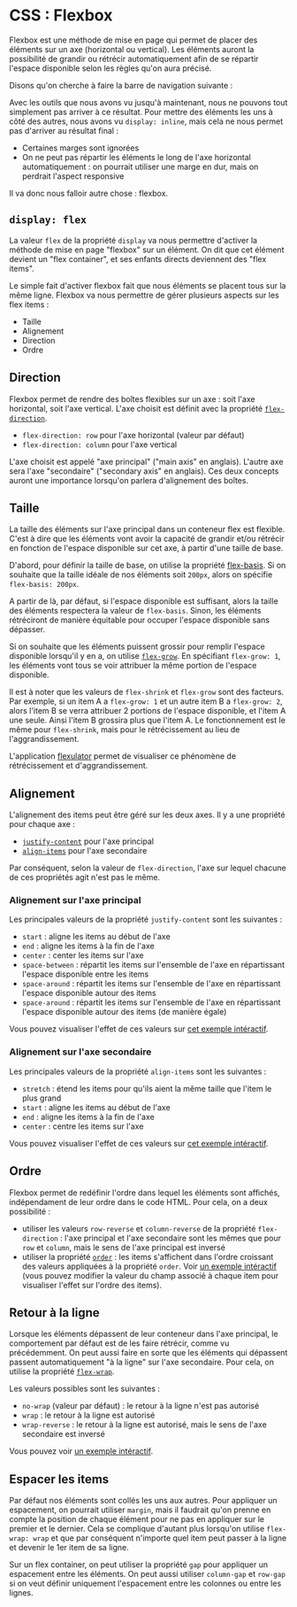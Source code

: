 # CSS : Flexbox

Flexbox est une méthode de mise en page qui permet de placer des éléments sur un axe (horizontal ou vertical). Les éléments auront la possibilité de grandir ou rétrécir automatiquement afin de se répartir l'espace disponible selon les règles qu'on aura précisé.

Disons qu'on cherche à faire la barre de navigation suivante :

Avec les outils que nous avons vu jusqu'à maintenant, nous ne pouvons tout simplement pas arriver à ce résultat. Pour mettre des éléments les uns à côté des autres, nous avons vu `display: inline`, mais cela ne nous permet pas d'arriver au résultat final :

- Certaines marges sont ignorées
- On ne peut pas répartir les éléments le long de l'axe horizontal automatiquement : on pourrait utiliser une marge en dur, mais on perdrait l'aspect responsive

Il va donc nous falloir autre chose : flexbox.

## `display: flex`

La valeur `flex` de la propriété `display` va nous permettre d'activer la méthode de mise en page "flexbox" sur un élément. On dit que cet élément devient un "flex container", et ses enfants directs deviennent des "flex items".

Le simple fait d'activer flexbox fait que nous éléments se placent tous sur la même ligne. Flexbox va nous permettre de gérer plusieurs aspects sur les flex items :

- Taille
- Alignement
- Direction
- Ordre

## Direction

Flexbox permet de rendre des boîtes flexibles sur un axe : soit l'axe horizontal, soit l'axe vertical. L'axe choisit est définit avec la propriété [`flex-direction`](https://developer.mozilla.org/fr/docs/Web/CSS/flex-direction).

- `flex-direction: row` pour l'axe horizontal (valeur par défaut)
- `flex-direction: column` pour l'axe vertical

L'axe choisit est appelé "axe principal" ("main axis" en anglais). L'autre axe sera l'axe "secondaire" ("secondary axis" en anglais). Ces deux concepts auront une importance lorsqu'on parlera d'alignement des boîtes.

## Taille

La taille des éléments sur l'axe principal dans un conteneur flex est flexible. C'est à dire que les éléments vont avoir la capacité de grandir et/ou rétrécir en fonction de l'espace disponible sur cet axe, à partir d'une taille de base.

D'abord, pour définir la taille de base, on utilise la propriété [flex-basis](https://developer.mozilla.org/en-US/docs/Web/CSS/flex-basis). Si on souhaite que la taille idéale de nos éléments soit `200px`, alors on spécifie `flex-basis: 200px`.

A partir de là, par défaut, si l'espace disponible est suffisant, alors la taille des éléments respectera la valeur de `flex-basis`. Sinon, les éléments rétréciront de manière équitable pour occuper l'espace disponible sans dépasser.

Si on souhaite que les éléments puissent grossir pour remplir l'espace disponible lorsqu'il y en a, on utilise [`flex-grow`](https://developer.mozilla.org/en-US/docs/Web/CSS/flex-grow). En spécifiant `flex-grow: 1`, les éléments vont tous se voir attribuer la même portion de l'espace disponible.

Il est à noter que les valeurs de `flex-shrink` et `flex-grow` sont des facteurs. Par exemple, si un item A a `flex-grow: 1` et un autre item B a `flex-grow: 2`, alors l'item B se verra attribuer 2 portions de l'espace disponible, et l'item A une seule. Ainsi l'item B grossira plus que l'item A. Le fonctionnement est le même pour `flex-shrink`, mais pour le rétrécissement au lieu de l'aggrandissement.

L'application [flexulator](https://www.flexulator.com/) permet de visualiser ce phénomène de rétrécissement et d'aggrandissement.

## Alignement

L'alignement des items peut être géré sur les deux axes. Il y a une propriété pour chaque axe :

- [`justify-content`](https://developer.mozilla.org/fr/docs/Web/CSS/justify-content) pour l'axe principal
- [`align-items`](https://developer.mozilla.org/fr/docs/Web/CSS/align-items) pour l'axe secondaire

Par conséquent, selon la valeur de `flex-direction`, l'axe sur lequel chacune de ces propriétés agit n'est pas le même.

### Alignement sur l'axe principal

Les principales valeurs de la propriété `justify-content` sont les suivantes :

- `start` : aligne les items au début de l'axe
- `end` : aligne les items à la fin de l'axe
- `center` : center les items sur l'axe
- `space-between` : répartit les items sur l'ensemble de l'axe en répartissant l'espace disponible entre les items
- `space-around` : répartit les items sur l'ensemble de l'axe en répartissant l'espace disponible autour des items
- `space-around` : répartit les items sur l'ensemble de l'axe en répartissant l'espace disponible autour des items (de manière égale)

Vous pouvez visualiser l'effet de ces valeurs sur [cet exemple intéractif](https://codesandbox.io/s/main-axis-alignment-re7113).

### Alignement sur l'axe secondaire

Les principales valeurs de la propriété `align-items` sont les suivantes :

- `stretch` : étend les items pour qu'ils aient la même taille que l'item le plus grand
- `start` : aligne les items au début de l'axe
- `end` : aligne les items à la fin de l'axe
- `center` : centre les items sur l'axe

Vous pouvez visualiser l'effet de ces valeurs sur [cet exemple intéractif](https://codesandbox.io/s/secondary-axis-alignment-yjjdn1).

## Ordre

Flexbox permet de redéfinir l'ordre dans lequel les éléments sont affichés, indépendament de leur ordre dans le code HTML. Pour cela, on a deux possibilité :

- utiliser les valeurs `row-reverse` et `column-reverse` de la propriété `flex-direction` : l'axe principal et l'axe secondaire sont les mêmes que pour `row` et `column`, mais le sens de l'axe principal est inversé 
- utiliser la propriété [`order`](https://developer.mozilla.org/fr/docs/Web/CSS/order) : les items s'affichent dans l'ordre croissant des valeurs appliquées à la propriété `order`. Voir [un exemple intéractif](https://codesandbox.io/s/order-sgebh2) (vous pouvez modifier la valeur du champ associé à chaque item pour visualiser l'effet sur l'ordre des items).

## Retour à la ligne

Lorsque les éléments dépassent de leur conteneur dans l'axe principal, le comportement par défaut est de les faire rétrécir, comme vu précédemment. On peut aussi faire en sorte que les éléments qui dépassent passent automatiquement "à la ligne" sur l'axe secondaire. Pour cela, on utilise la propriété [`flex-wrap`](https://developer.mozilla.org/fr/docs/Web/CSS/flex-wrap).

Les valeurs possibles sont les suivantes :

- `no-wrap` (valeur par défaut) : le retour à la ligne n'est pas autorisé
- `wrap` : le retour à la ligne est autorisé
- `wrap-reverse` : le retour à la ligne est autorisé, mais le sens de l'axe secondaire est inversé

Vous pouvez voir [un exemple intéractif](https://codesandbox.io/s/wrap-ljffsl).

## Espacer les items

Par défaut nos éléments sont collés les uns aux autres. Pour appliquer un espacement, on pourrait utiliser `margin`, mais il faudrait qu'on prenne en compte la position de chaque élément pour ne pas en appliquer sur le premier et le dernier. Cela se complique d'autant plus lorsqu'on utilise `flex-wrap: wrap` et que par conséquent n'importe quel item peut passer à la ligne et devenir le 1er item de sa ligne.

Sur un flex container, on peut utiliser la propriété `gap` pour appliquer un espacement entre les éléments. On peut aussi utiliser `column-gap` et `row-gap` si on veut définir uniquement l'espacement entre les colonnes ou entre les lignes.
